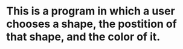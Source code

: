 # This is a program in which a user chooses a shape, the postition of that shape, and the color of it. 
